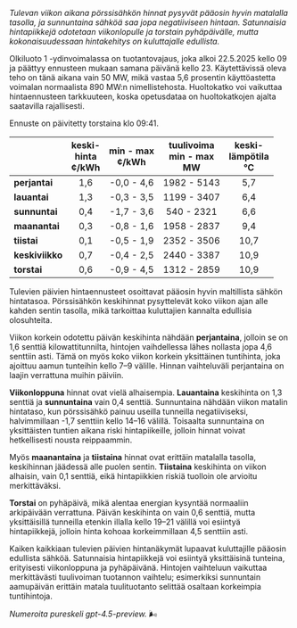 *Tulevan viikon aikana pörssisähkön hinnat pysyvät pääosin hyvin matalalla tasolla, ja sunnuntaina sähköä saa jopa negatiiviseen hintaan. Satunnaisia hintapiikkejä odotetaan viikonlopulle ja torstain pyhäpäivälle, mutta kokonaisuudessaan hintakehitys on kuluttajalle edullista.*

Olkiluoto 1 -ydinvoimalassa on tuotantovajaus, joka alkoi 22.5.2025 kello 09 ja päättyy ennusteen mukaan samana päivänä kello 23. Käytettävissä oleva teho on tänä aikana vain 50 MW, mikä vastaa 5,6 prosentin käyttöastetta voimalan normaalista 890 MW:n nimellistehosta. Huoltokatko voi vaikuttaa hintaennusteen tarkkuuteen, koska opetusdataa on huoltokatkojen ajalta saatavilla rajallisesti.

Ennuste on päivitetty torstaina klo 09:41.

|               | keski-<br>hinta<br>¢/kWh | min - max<br>¢/kWh | tuulivoima<br>min - max<br>MW | keski-<br>lämpötila<br>°C |
|:--------------|:------------------------:|:------------------:|:----------------------------:|:--------------------------:|
| **perjantai** |           1,6            |    -0,0 - 4,6      |        1982 - 5143           |            5,7             |
| **lauantai**  |           1,3            |    -0,3 - 3,5      |        1199 - 3407           |            6,4             |
| **sunnuntai** |           0,4            |    -1,7 - 3,6      |         540 - 2321           |            6,6             |
| **maanantai** |           0,3            |    -0,8 - 1,6      |        1958 - 2837           |            9,4             |
| **tiistai**   |           0,1            |    -0,5 - 1,9      |        2352 - 3506           |           10,7             |
| **keskiviikko**|          0,7            |    -0,4 - 2,5      |        2440 - 3387           |           10,9             |
| **torstai**   |           0,6            |    -0,9 - 4,5      |        1312 - 2859           |           10,9             |

Tulevien päivien hintaennusteet osoittavat pääosin hyvin maltillista sähkön hintatasoa. Pörssisähkön keskihinnat pysyttelevät koko viikon ajan alle kahden sentin tasolla, mikä tarkoittaa kuluttajien kannalta edullisia olosuhteita.

Viikon korkein odotettu päivän keskihinta nähdään **perjantaina**, jolloin se on 1,6 senttiä kilowattitunnilta, hintojen vaihdellessa lähes nollasta jopa 4,6 senttiin asti. Tämä on myös koko viikon korkein yksittäinen tuntihinta, joka ajoittuu aamun tunteihin kello 7–9 välille. Hinnan vaihteluväli perjantaina on laajin verrattuna muihin päiviin.

**Viikonloppuna** hinnat ovat vielä alhaisempia. **Lauantaina** keskihinta on 1,3 senttiä ja **sunnuntaina** vain 0,4 senttiä. Sunnuntaina nähdään viikon matalin hintataso, kun pörssisähkö painuu useilla tunneilla negatiiviseksi, halvimmillaan -1,7 senttiin kello 14–16 välillä. Toisaalta sunnuntaina on yksittäisten tuntien aikana riski hintapiikeille, jolloin hinnat voivat hetkellisesti nousta reippaammin.

Myös **maanantaina** ja **tiistaina** hinnat ovat erittäin matalalla tasolla, keskihinnan jäädessä alle puolen sentin. **Tiistaina** keskihinta on viikon alhaisin, vain 0,1 senttiä, eikä hintapiikkien riskiä tuolloin ole arvioitu merkittäväksi.

**Torstai** on pyhäpäivä, mikä alentaa energian kysyntää normaaliin arkipäivään verrattuna. Päivän keskihinta on vain 0,6 senttiä, mutta yksittäisillä tunneilla etenkin illalla kello 19–21 välillä voi esiintyä hintapiikkejä, jolloin hinta kohoaa korkeimmillaan 4,5 senttiin asti.

Kaiken kaikkiaan tulevien päivien hintanäkymät lupaavat kuluttajille pääosin edullista sähköä. Satunnaisia hintapiikkejä voi esiintyä yksittäisinä tunteina, erityisesti viikonloppuna ja pyhäpäivänä. Hintojen vaihteluun vaikuttaa merkittävästi tuulivoiman tuotannon vaihtelu; esimerkiksi sunnuntain aamupäivän erittäin matala tuulituotanto selittää osaltaan korkeimpia tuntihintoja.

*Numeroita pureskeli gpt-4.5-preview.* 🌬️
